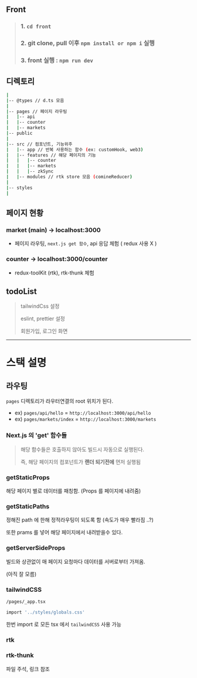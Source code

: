 ## Front
> ### 1. `cd front`
> 
> ### 2. git clone, pull 이후 `npm install or npm i` 실행
> 
> ### 3. front 실행 : `npm run dev`

## 디렉토리
```bash
|
|-- @types // d.ts 모음
|
|-- pages // 페이지 라우팅
|   |-- api
|   |-- counter
|   |-- markets 
|-- public
|
|-- src // 컴포넌트, 기능위주
|   |-- app // 반복 사용하는 함수 (ex: customHook, web3)
|   |-- features // 해당 페이지의 기능
|   |   |-- counter
|   |   |-- markets
|   |   |-- zkSync
|   |-- modules // rtk store 모음 (comineReducer)
|
|-- styles
|
```

## 페이지 현황

### market (main) -> localhost:3000
* 페이지 라우팅, `next.js get 함수`, api 응답 체험 ( redux 사용 X )
### counter -> localhost:3000/counter
* redux-toolKit (rtk), rtk-thunk 체험

## todoList
> tailwindCss 설정
> 
> eslint, prettier 설정
> 
> 회원가입, 로그인 화면

---
# 스택 설명

## 라우팅

`pages` 디렉토리가 라우터연결의 root 위치가 된다.

- ex) `pages/api/hello` = `http://localhost:3000/api/hello`
- ex) `pages/markets/index` = `http://localhost:3000/markets`

### Next.js 의 'get' 함수들
> 해당 함수들은 호출하지 않아도 빌드시 자동으로 실행된다.
> 
> 즉, 해당 페이지의 컴포넌트가 **랜더 되기전에** 먼저 실행됨

### getStaticProps
해당 페이지 별로 데이터를 패칭함. (Props 를 페이지에 내려줌)

### getStaticPaths
정해진 path 에 한해 정적라우팅이 되도록 함 (속도가 매우 빨라짐 ..?) 

또한 prams 를 넣어 해당 페이지에서 내려받을수 있다.

### getServerSideProps
빌드와 상관없이 매 페이지 요청마다 데이터를 서버로부터 가져옴.

(아직 잘 모름)

### tailwindCSS
```bash
/pages/_app.tsx

import '../styles/globals.css'
```
한번 import 로 모든 tsx 에서 `tailwindCSS` 사용 가능

### rtk

### rtk-thunk
파일 주석, 링크 참조
